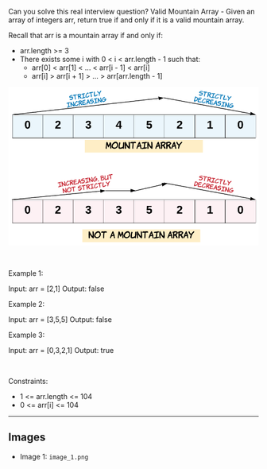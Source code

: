 Can you solve this real interview question? Valid Mountain Array - Given an array of integers arr, return true if and only if it is a valid mountain array.

Recall that arr is a mountain array if and only if:

 * arr.length >= 3
 * There exists some i with 0 < i < arr.length - 1 such that:
   * arr[0] < arr[1] < ... < arr[i - 1] < arr[i]
   * arr[i] > arr[i + 1] > ... > arr[arr.length - 1]

![Example 1](./image_1.png)

 

Example 1:

Input: arr = [2,1]
Output: false


Example 2:

Input: arr = [3,5,5]
Output: false


Example 3:

Input: arr = [0,3,2,1]
Output: true


 

Constraints:

 * 1 <= arr.length <= 104
 * 0 <= arr[i] <= 104

---

## Images

- Image 1: `image_1.png`

